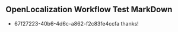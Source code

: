 ## OpenLocalization Workflow Test MarkDown
* 67f27223-40b6-4d6c-a862-f2c83fe4ccfa 
thanks!<!--HONumber=Jul16_HO2-->